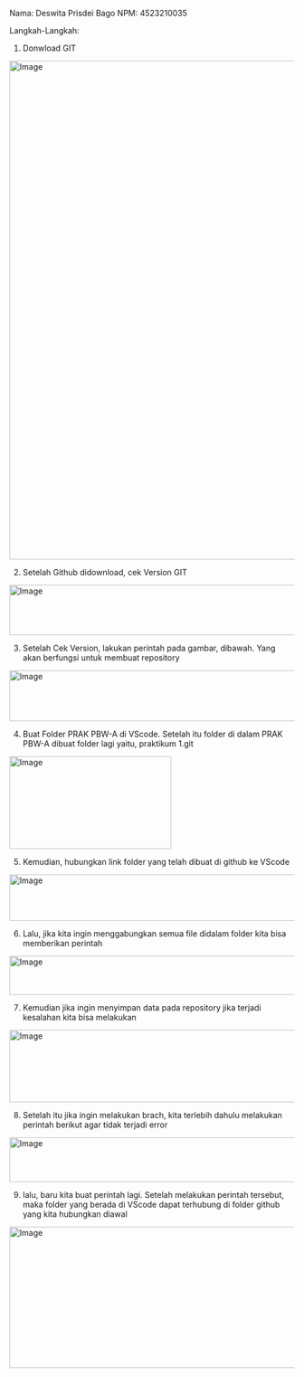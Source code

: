 Nama: Deswita Prisdei Bago
NPM: 4523210035

Langkah-Langkah:
1. Donwload GIT
  <img width="1561" height="882" alt="Image" src="https://github.com/user-attachments/assets/8bb58021-068b-4ab9-ad30-ba3423c614fe" />
  
2. Setelah Github didownload, cek Version GIT
 <img width="714" height="89" alt="Image" src="https://github.com/user-attachments/assets/85b582a0-3ed3-41eb-885f-3f4e6bae4c09" />

3. Setelah Cek Version, lakukan perintah pada gambar, dibawah. Yang akan berfungsi untuk membuat repository
  <img width="878" height="90" alt="Image" src="https://github.com/user-attachments/assets/0e600eb4-86b8-469a-b15b-637b3b74a78e" />

4. Buat Folder PRAK PBW-A di VScode. Setelah itu folder di dalam PRAK PBW-A dibuat folder lagi yaitu, praktikum 1.git   
  <img width="286" height="164" alt="Image" src="https://github.com/user-attachments/assets/9ac947f5-8fa4-4fa1-9da3-2d5358aa781b" />


5. Kemudian, hubungkan link folder yang telah dibuat di github ke VScode
<img width="838" height="82" alt="Image" src="https://github.com/user-attachments/assets/1b2d21b0-e967-47ed-93c6-de9bee0f5113" />

6. Lalu, jika kita ingin menggabungkan semua file didalam folder kita bisa memberikan perintah
<img width="715" height="69" alt="Image" src="https://github.com/user-attachments/assets/e71fab8a-394f-421c-880a-86712ceb8b8d" />

7. Kemudian jika ingin menyimpan data pada repository jika terjadi kesalahan kita bisa melakukan
 <img width="743" height="128" alt="Image" src="https://github.com/user-attachments/assets/0dfe3a8a-566b-47c0-85e8-6fda559d506a" />
 
8. Setelah itu jika ingin melakukan brach, kita terlebih dahulu melakukan perintah berikut agar tidak terjadi error
 <img width="763" height="79" alt="Image" src="https://github.com/user-attachments/assets/04734992-9f28-4f3c-91c0-43a1422dbce8" />

9. lalu, baru kita buat perintah lagi. Setelah melakukan perintah tersebut, maka folder yang berada di VScode dapat terhubung di folder github yang kita hubungkan diawal
<img width="815" height="250" alt="Image" src="https://github.com/user-attachments/assets/efbbb9cf-0a5d-43be-b128-d446f30d4f93" />

